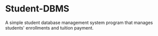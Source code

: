 # Student-DBMS
A simple student database management system program that manages students' enrollments and tuition payment. 
